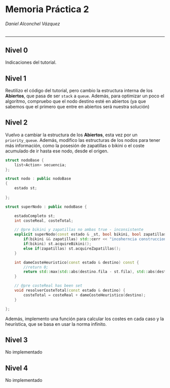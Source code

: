 # Memoria Práctica 2

###### Daniel Alconchel Vázquez

---

## Nivel 0

Indicaciones del tutorial.

## Nivel 1

Reutilizo el código del tutorial, pero cambio la estructura interna de los **Abiertos**, que pasa de ser `stack` a `queue`. Además, para optimizar un poco el algoritmo, compruebo que el nodo destino esté en abiertos (ya que sabemos que el primero que entre en abiertos será nuestra solución)

## Nivel 2

Vuelvo a cambiar la estructura de los **Abiertos**, esta vez por un `priority_queue`. Además, modifico las estructuras de los nodos para tener más información, como la posesión de zapatillas o bikini o el coste acumulado de ir hasta ese nodo, desde el origen.

```c++
struct nodoBase {
	list<Action> secuencia;
};

struct nodo : public nodoBase
{
	estado st;
	
};

struct superNodo : public nodoBase {

	estadoCompleto st;
	int costeReal, costeTotal;

	// @pre bikini y zapatillas no ambas true - inconsistente
	explicit superNodo(const estado & _st, bool bikini, bool zapatillas) : st(_st) {
		if(bikini && zapatillas) std::cerr << "incoherncia construccion superNodo" << std::endl;
		if(bikini) st.acquireBikini();
		else if(zapatillas) st.acquireZapatillas();
	}

	int dameCosteHeuristico(const estado & destino) const {
		//return 0;
		return std::max(std::abs(destino.fila - st.fila), std::abs(destino.columna - st.columna));
	}

	// @pre costeReal has been set
	void resolverCosteTotal(const estado & destino) {
		costeTotal = costeReal + dameCosteHeuristico(destino);
	}

};
```

Además, implemento una función para calcular los costes en cada caso y la heurística, que se basa en usar la norma infinito.

## Nivel 3

No implementado

## Nivel 4

No implementado


